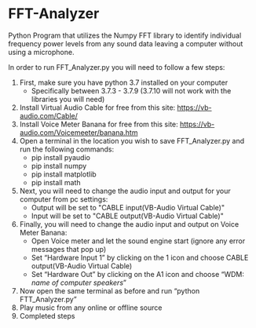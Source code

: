 # FFT-Analyzer
Python Program that utilizes the Numpy FFT library to identify individual frequency power levels from any sound data leaving a computer without using a microphone.


In order to run FFT_Analyzer.py you will need to follow a few steps:

  1.  First, make sure you have python 3.7 installed on your computer
      - Specifically between 3.7.3 - 3.7.9 (3.7.10 will not work with the libraries you will need) 
  2.  Install Virtual Audio Cable for free from this site: https://vb-audio.com/Cable/
  3.  Install Voice Meter Banana for free from this site: https://vb-audio.com/Voicemeeter/banana.htm
  4.  Open a terminal in the location you wish to save FFT_Analyzer.py and run the following commands:
      - pip install pyaudio
      - pip install numpy
      - pip install matplotlib
      - pip install math
  5. Next, you will need to change the audio input and output for your computer from pc settings:
      - Output will be set to "CABLE input(VB-Audio Virtual Cable)"
      - Input will be set to "CABLE output(VB-Audio Virtual Cable)"
  6. Finally, you will need to change the audio input and output on Voice Meter Banana:
      - Open Voice meter and let the sound engine start (ignore any error messages that pop up)
      - Set “Hardware Input 1” by clicking on the 1 icon and choose CABLE output(VB-Audio Virtual Cable)
      - Set “Hardware Out” by clicking on the A1 icon and choose “WDM: *name of computer speakers*”
  7. Now open the same terminal as before and run “python FTT_Analyzer.py”
  8. Play music from any online or offline source
  9. Completed steps
